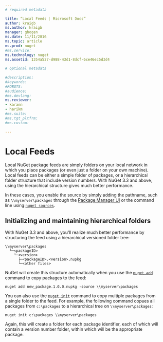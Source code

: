 ```yaml
--- 
# required metadata 
 
title: “Local Feeds | Microsoft Docs” 
author: kraigb 
ms.author: kraigb 
manager: ghogen 
ms.date: 11/11/2016 
ms.topic: article 
ms.prod: nuget 
#ms.service: 
ms.technology: nuget 
ms.assetid: 1354a527-d988-43d1-8dcf-6ce46ec5d3d4 
 
# optional metadata 
 
#description: 
#keywords: 
#ROBOTS: 
#audience: 
#ms.devlang: 
ms.reviewer:  
- karann 
- harikm 
#ms.suite:  
#ms.tgt_pltfrm: 
#ms.custom: 
 
---
```

# Local Feeds

Local NuGet package feeds are simply folders on your local network in which you place packages (or even just a folder on your own machine). Local feeds can be either a simple folder of packages, or a hierarchical folder structure that include version numbers. With NuGet 3.3 and above, using the hierarchical structure gives much better performance. 

In these cases, you enable the source by simply adding the pathname, such as `\\myserver\packages` through the [Package Manager UI](../tools/package-manager-ui.md#package-sources) or the command line using [`nuget sources`](../tools/nuget.exe-cli-reference.md#sources).   
 
## Initializing and maintaining hierarchical folders 

With NuGet 3.3 and above, you'll realize much better performance by structuring the feed using a hierarchical versioned folder tree:

	\\myserver\packages
      └─<packageID>
        └─<version>	            
          ├─<packageID>.<version>.nupkg	
          └─<other files>

NuGet will create this structure automatically when you use the [`nuget add`](../tools/nuget.exe-cli-reference.md#add) command to copy packages to the feed: 

    nuget add new_package.1.0.0.nupkg -source \\myserver\packages

You can also use the [`nuget init`](../tools/nuget.exe-cli-reference.md#init) command to copy multiple packages from a single folder to the feed. For example, the following command copues all packages from `c:\packages` to a hierarchical tree on `\\myserver\packages`: 

    nuget init c:\packages \\myserver\packages

Again, this will create a folder for each package identifier, each of which will contain a version number folder, within which will be the appropriate package.

